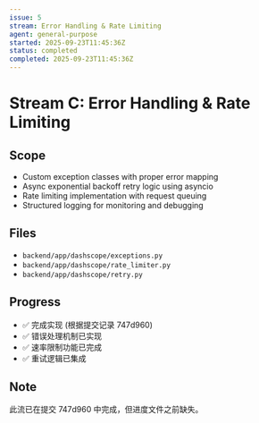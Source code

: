 ```yaml
---
issue: 5
stream: Error Handling & Rate Limiting
agent: general-purpose
started: 2025-09-23T11:45:36Z
status: completed
completed: 2025-09-23T11:45:36Z
---
```


# Stream C: Error Handling & Rate Limiting

## Scope
- Custom exception classes with proper error mapping
- Async exponential backoff retry logic using asyncio
- Rate limiting implementation with request queuing
- Structured logging for monitoring and debugging

## Files
- `backend/app/dashscope/exceptions.py`
- `backend/app/dashscope/rate_limiter.py`
- `backend/app/dashscope/retry.py`

## Progress
- ✅ 完成实现 (根据提交记录 747d960)
- ✅ 错误处理机制已实现
- ✅ 速率限制功能已完成
- ✅ 重试逻辑已集成

## Note
此流已在提交 747d960 中完成，但进度文件之前缺失。
